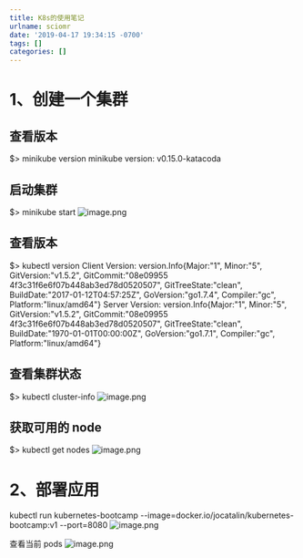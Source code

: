 ```yaml
---
title: K8s的使用笔记
urlname: sciomr
date: '2019-04-17 19:34:15 -0700'
tags: []
categories: []
---
```


# 1、创建一个集群

## 查看版本

$> minikube version
minikube version: v0.15.0-katacoda

## 启动集群

$> minikube start
![image.png](https://cdn.nlark.com/yuque/0/2019/png/290620/1555554972516-d66f3af1-cf86-4526-8ce5-1c14038fce18.png#align=left&display=inline&height=276&name=image.png&originHeight=276&originWidth=528&size=66687&status=done&width=528)

## 查看版本

$> kubectl version
Client Version: version.Info{Major:"1", Minor:"5", GitVersion:"v1.5.2", GitCommit:"08e09955
4f3c31f6e6f07b448ab3ed78d0520507", GitTreeState:"clean", BuildDate:"2017-01-12T04:57:25Z",
GoVersion:"go1.7.4", Compiler:"gc", Platform:"linux/amd64"}
Server Version: version.Info{Major:"1", Minor:"5", GitVersion:"v1.5.2", GitCommit:"08e09955
4f3c31f6e6f07b448ab3ed78d0520507", GitTreeState:"clean", BuildDate:"1970-01-01T00:00:00Z",
GoVersion:"go1.7.1", Compiler:"gc", Platform:"linux/amd64"}

## 查看集群状态

$> kubectl cluster-info
![image.png](https://cdn.nlark.com/yuque/0/2019/png/290620/1555555012422-e5fd9cfe-9145-44f2-85eb-bac190515354.png#align=left&display=inline&height=118&name=image.png&originHeight=118&originWidth=534&size=21951&status=done&width=534)

## 获取可用的 node

$> kubectl get nodes
![image.png](https://cdn.nlark.com/yuque/0/2019/png/290620/1555555039243-61295b89-5c96-4eab-94b7-209e1e650c6a.png#align=left&display=inline&height=52&name=image.png&originHeight=52&originWidth=330&size=8505&status=done&width=330)

# 2、部署应用

kubectl run kubernetes-bootcamp --image=docker.io/jocatalin/kubernetes-bootcamp:v1 --port=8080
![image.png](https://cdn.nlark.com/yuque/0/2019/png/290620/1555555187839-a4d3df16-9859-4f86-8417-58db6f379699.png#align=left&display=inline&height=102&name=image.png&originHeight=102&originWidth=542&size=22409&status=done&width=542)

查看当前 pods
![image.png](https://cdn.nlark.com/yuque/0/2019/png/290620/1555555358574-95bb7028-50a7-4e64-845a-cc1a4d6bb0c7.png#align=left&display=inline&height=94&name=image.png&originHeight=94&originWidth=513&size=11465&status=done&width=513)
